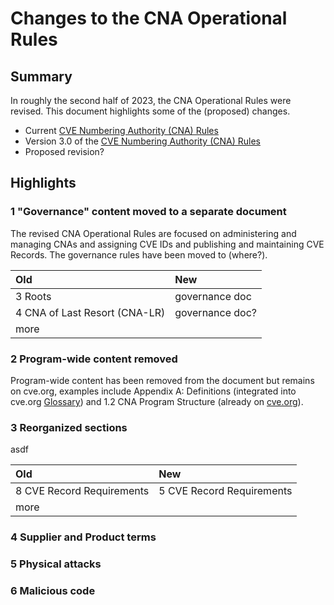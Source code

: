 # Changes to the CNA Operational Rules

##  Summary

In roughly the second half of 2023, the CNA Operational Rules were revised. This document highlights some of the (proposed) changes.

* Current [CVE Numbering Authority (CNA) Rules](https://www.cve.org/ResourcesSupport/AllResources/CNARules)
* Version 3.0 of the [CVE Numbering Authority (CNA) Rules](https://www.cve.org/Resources/Roles/Cnas/CNA_Rules_v3.0.pdf)
* Proposed revision?

## Highlights

### 1 "Governance" content moved to a separate document
The revised CNA Operational Rules are focused on administering and managing CNAs and assigning CVE IDs and publishing and maintaining CVE Records. The governance rules have been moved to (where?).

| Old | New |
| :--- | :--- |
| 3 Roots | governance doc |
| 4 CNA of Last Resort (CNA-LR) | governance doc? |
| more |  |

### 2 Program-wide content removed
Program-wide content has been removed from the document but remains on cve.org, examples include Appendix A: Definitions (integrated into cve.org [Glossary](https://www.cve.org/ResourcesSupport/Glossary)) and 1.2 CNA Program Structure (already on [cve.org](https://www.cve.org/ProgramOrganization/Structure)).

### 3 Reorganized sections

asdf

| Old | New |
| :--- | :--- |
| 8 CVE Record Requirements | 5 CVE Record Requirements |
| more | |

### 4 Supplier and Product terms

### 5 Physical attacks

### 6 Malicious code
